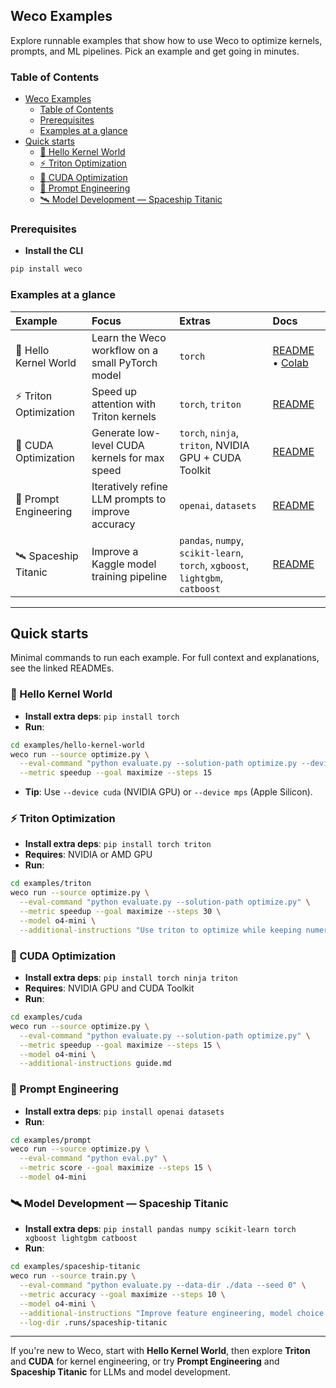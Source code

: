 ## Weco Examples

Explore runnable examples that show how to use Weco to optimize kernels, prompts, and ML pipelines. Pick an example and get going in minutes.

### Table of Contents

- [Weco Examples](#weco-examples)
  - [Table of Contents](#table-of-contents)
  - [Prerequisites](#prerequisites)
  - [Examples at a glance](#examples-at-a-glance)
- [Quick starts](#quick-starts)
  - [🧭 Hello Kernel World](#-hello-kernel-world)
  - [⚡ Triton Optimization](#-triton-optimization)
  - [🚀 CUDA Optimization](#-cuda-optimization)
  - [🧠 Prompt Engineering](#-prompt-engineering)
  - [🛰️ Model Development — Spaceship Titanic](#️-model-development--spaceship-titanic)

### Prerequisites

- **Install the CLI**
```bash
pip install weco
```

### Examples at a glance

| Example | Focus | Extras | Docs |
| :-- | :-- | :-- | :-- |
| 🧭 Hello Kernel World | Learn the Weco workflow on a small PyTorch model | `torch` | [README](hello-kernel-world/README.md) • [Colab](hello-kernel-world/colab_notebook_walkthrough.ipynb) |
| ⚡ Triton Optimization | Speed up attention with Triton kernels | `torch`, `triton` | [README](triton/README.md) |
| 🚀 CUDA Optimization | Generate low-level CUDA kernels for max speed | `torch`, `ninja`, `triton`, NVIDIA GPU + CUDA Toolkit | [README](cuda/README.md) |
| 🧠 Prompt Engineering | Iteratively refine LLM prompts to improve accuracy | `openai`, `datasets` | [README](prompt/README.md) |
| 🛰️ Spaceship Titanic | Improve a Kaggle model training pipeline | `pandas`, `numpy`, `scikit-learn`, `torch`, `xgboost`, `lightgbm`, `catboost` | [README](spaceship-titanic/README.md) |

---

## Quick starts

Minimal commands to run each example. For full context and explanations, see the linked READMEs.

### 🧭 Hello Kernel World

- **Install extra deps**: `pip install torch`
- **Run**:
```bash
cd examples/hello-kernel-world
weco run --source optimize.py \
  --eval-command "python evaluate.py --solution-path optimize.py --device cpu" \
  --metric speedup --goal maximize --steps 15
```
- **Tip**: Use `--device cuda` (NVIDIA GPU) or `--device mps` (Apple Silicon).

### ⚡ Triton Optimization

- **Install extra deps**: `pip install torch triton`
- **Requires**: NVIDIA or AMD GPU
- **Run**:
```bash
cd examples/triton
weco run --source optimize.py \
  --eval-command "python evaluate.py --solution-path optimize.py" \
  --metric speedup --goal maximize --steps 30 \
  --model o4-mini \
  --additional-instructions "Use triton to optimize while keeping numerical diff small."
```

### 🚀 CUDA Optimization

- **Install extra deps**: `pip install torch ninja triton`
- **Requires**: NVIDIA GPU and CUDA Toolkit
- **Run**:
```bash
cd examples/cuda
weco run --source optimize.py \
  --eval-command "python evaluate.py --solution-path optimize.py" \
  --metric speedup --goal maximize --steps 15 \
  --model o4-mini \
  --additional-instructions guide.md
```

### 🧠 Prompt Engineering

- **Install extra deps**: `pip install openai datasets`
- **Run**:
```bash
cd examples/prompt
weco run --source optimize.py \
  --eval-command "python eval.py" \
  --metric score --goal maximize --steps 15 \
  --model o4-mini
```

### 🛰️ Model Development — Spaceship Titanic

- **Install extra deps**: `pip install pandas numpy scikit-learn torch xgboost lightgbm catboost`
- **Run**:
```bash
cd examples/spaceship-titanic
weco run --source train.py \
  --eval-command "python evaluate.py --data-dir ./data --seed 0" \
  --metric accuracy --goal maximize --steps 10 \
  --model o4-mini \
  --additional-instructions "Improve feature engineering, model choice and hyper-parameters." \
  --log-dir .runs/spaceship-titanic
```

---

If you're new to Weco, start with **Hello Kernel World**, then explore **Triton** and **CUDA** for kernel engineering, or try **Prompt Engineering** and **Spaceship Titanic** for LLMs and model development.



